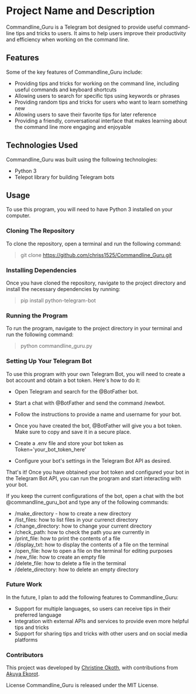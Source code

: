 # Project Name and Description

Commandline_Guru is a Telegram bot designed to provide useful command-line tips and tricks to users. It aims to help users improve their productivity and efficiency when working on the command line.

## Features

Some of the key features of Commandline_Guru include:

- Providing tips and tricks for working on the command line, including useful commands and keyboard shortcuts
- Allowing users to search for specific tips using keywords or phrases
- Providing random tips and tricks for users who want to learn something new
- Allowing users to save their favorite tips for later reference
- Providing a friendly, conversational interface that makes learning about the command line more engaging and enjoyable

## Technologies Used

Commandline_Guru was built using the following technologies:

- Python 3
- Telepot library for building Telegram bots

## Usage


To use this program, you will need to have Python 3 installed on your computer.

### Cloning The Repository

To clone the repository, open a terminal and run the following command:

> git clone https://github.com/chriss1525/Commandline_Guru.git

### Installing Dependencies

Once you have cloned the repository, navigate to the project directory and install the necessary dependencies by running:

> pip install python-telegram-bot

### Running the Program

To run the program, navigate to the project directory in your terminal and run the following command:

> python commandline_guru.py

### Setting Up Your Telegram Bot

To use this program with your own Telegram Bot, you will need to create a bot account and obtain a bot token. Here's how to do it:

- Open Telegram and search for the @BotFather bot.

- Start a chat with @BotFather and send the command /newbot.

- Follow the instructions to provide a name and username for your bot.

- Once you have created the bot, @BotFather will give you a bot token. Make sure to copy and save it in a secure place.

- Create a .env file and store your bot token as Token='your_bot_token_here'

- Configure your bot's settings in the Telegram Bot API as desired.

That's it! Once you have obtained your bot token and configured your bot in the Telegram Bot API, you can run the program and start interacting with your bot.


If you keep the current configurations of the bot, open a chat with the bot @commandline_guru_bot and type any of the following commands:

- /make_directory - how to create a new directory
- /list_files: how to list files in your currenct directory
- /change_directory: how to change your current directory
- /check_path: how to check the path you are currently in
- /print_file: how to print the contents of a file
- /display_txt: how to display the contents of a file on the terminal
- /open_file: how to open a file on the terminal for editing purposes
- /new_file: how to create an empty file
- /delete_file: how to delete a file in the terminal
- /delete_directory: how to delete an empty directory

### Future Work


In the future, I plan to add the following features to Commandline_Guru:

- Support for multiple languages, so users can receive tips in their preferred language
- Integration with external APIs and services to provide even more helpful tips and tricks
- Support for sharing tips and tricks with other users and on social media platforms


### Contributors
This project was developed by [Christine Okoth](https://github.com/Chriss1525), with contributions from [Akuya Ekorot](https://github.com/akuya-ekorot).

License
Commandline_Guru is released under the MIT License.
